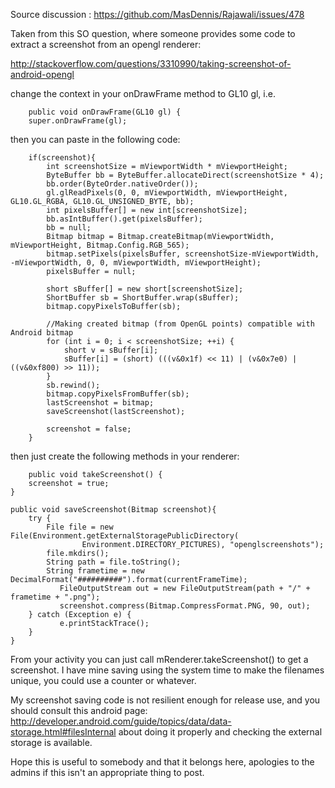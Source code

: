 Source discussion : https://github.com/MasDennis/Rajawali/issues/478

Taken from this SO question, where someone provides some code to extract a screenshot from an opengl renderer:

http://stackoverflow.com/questions/3310990/taking-screenshot-of-android-opengl

change the context in your onDrawFrame method to GL10 gl, i.e.

    	public void onDrawFrame(GL10 gl) {
		super.onDrawFrame(gl);

then you can paste in the following code:

        if(screenshot){                     
            int screenshotSize = mViewportWidth * mViewportHeight;
            ByteBuffer bb = ByteBuffer.allocateDirect(screenshotSize * 4);
            bb.order(ByteOrder.nativeOrder());
            gl.glReadPixels(0, 0, mViewportWidth, mViewportHeight, GL10.GL_RGBA, GL10.GL_UNSIGNED_BYTE, bb);
            int pixelsBuffer[] = new int[screenshotSize];
            bb.asIntBuffer().get(pixelsBuffer);
            bb = null;
            Bitmap bitmap = Bitmap.createBitmap(mViewportWidth, mViewportHeight, Bitmap.Config.RGB_565);
            bitmap.setPixels(pixelsBuffer, screenshotSize-mViewportWidth, -mViewportWidth, 0, 0, mViewportWidth, mViewportHeight);
            pixelsBuffer = null;

            short sBuffer[] = new short[screenshotSize];
            ShortBuffer sb = ShortBuffer.wrap(sBuffer);
            bitmap.copyPixelsToBuffer(sb);

            //Making created bitmap (from OpenGL points) compatible with Android bitmap
            for (int i = 0; i < screenshotSize; ++i) {                  
                short v = sBuffer[i];
                sBuffer[i] = (short) (((v&0x1f) << 11) | (v&0x7e0) | ((v&0xf800) >> 11));
            }
            sb.rewind();
            bitmap.copyPixelsFromBuffer(sb);
            lastScreenshot = bitmap;
            saveScreenshot(lastScreenshot);

            screenshot = false;
        }

then just create the following methods in your renderer:

    	public void takeScreenshot() {
		screenshot = true;
	}
	
	public void saveScreenshot(Bitmap screenshot){
		try {
			File file = new File(Environment.getExternalStoragePublicDirectory(
		            Environment.DIRECTORY_PICTURES), "openglscreenshots");
			file.mkdirs();
			String path = file.toString();
			String frametime = new DecimalFormat("##########").format(currentFrameTime);
		       FileOutputStream out = new FileOutputStream(path + "/" + frametime + ".png");
		       screenshot.compress(Bitmap.CompressFormat.PNG, 90, out);
		} catch (Exception e) {
		       e.printStackTrace();
		}		
	}

From your activity you can just call mRenderer.takeScreenshot() to get a screenshot. I have mine saving using the system time to make the filenames unique, you could use a counter or whatever.

My screenshot saving code is not resilient enough for release use, and you should consult this android page:
http://developer.android.com/guide/topics/data/data-storage.html#filesInternal
about doing it properly and checking the external storage is available.

Hope this is useful to somebody and that it belongs here, apologies to the admins if this isn't an appropriate thing to post.